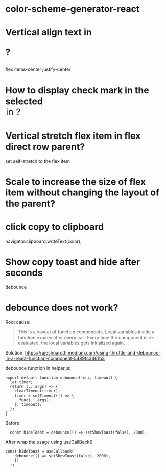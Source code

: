 # color-scheme-generator-react


# Vertical align text in <p>?
flex items-center justify-center

# How to display check mark in the selected <option> in <select>?

# Vertical stretch flex item in flex direct row parent?
set self-stretch to the flex item

# Scale to increase the size of flex item without changing the layout of the parent?

# click copy to clipboard
navigator.clipboard.writeText(color);

# Show copy toast and hide after seconds
debounce

# debounce does not work?
Root cause:
> This is a caveat of function components. Local variables inside a function expires after every call. Every time the component is re-evaluated, the local variables gets initialized again.

Solution: 
https://rajeshnaroth.medium.com/using-throttle-and-debounce-in-a-react-function-component-5489fc3461b3



debounce function in helper.js:
```
export default function debounce(func, timeout) {
  let timer;
  return (...args) => {
    clearTimeout(timer);
    timer = setTimeout(() => {
      func(...args);
    }, timeout);
  };
}
```

Before
```
  const hideToast = debounce(() => setShowToast(false), 2000);
```

After wrap the usage using useCallBack()
```
const hideToast = useCallback(
    debounce(() => setShowToast(false), 2000),
    []
  );
```


